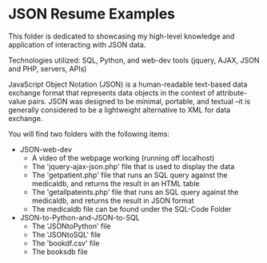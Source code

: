 # JSON Resume Examples

This folder is dedicated to showcasing my high-level knowledge and application of interacting with JSON data.

Technologies utilized: SQL, Python, and web-dev tools (jquery, AJAX, JSON and PHP, servers, APIs)

JavaScript Object Notation (JSON) is a human-readable text-based data exchange format that represents data objects in the context of attribute-value pairs. JSON was designed 
to be minimal, portable, and textual –it is generally considered to be a lightweight alternative to XML for data exchange.

You will find two folders with the following items:
  - JSON-web-dev
    - A video of the webpage working (running off localhost)
    - The 'jquery-ajax-json.php' file that is used to display the data
    - The 'getpatient.php' file that runs an SQL query against the medicaldb, and returns the result in an HTML table
    - The 'getallpateints.php' file that runs an SQL query against the medicaldb, and returns the result in JSON format
    - The medicaldb file can be found under the SQL-Code Folder
  - JSON-to-Python-and-JSON-to-SQL
    - The 'JSONtoPython' file
    - The 'JSONtoSQL' file
    - The 'bookdf.csv' file
    - The booksdb file
